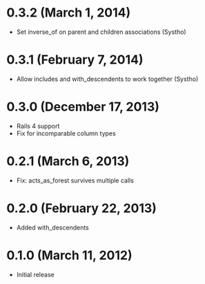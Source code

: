 # 0.3.2 (March 1, 2014)

* Set inverse_of on parent and children associations (Systho)

# 0.3.1 (February 7, 2014)

* Allow includes and with_descendents to work together (Systho)

# 0.3.0 (December 17, 2013)

* Rails 4 support
* Fix for incomparable column types

# 0.2.1 (March 6, 2013)

* Fix: acts_as_forest survives multiple calls

# 0.2.0 (February 22, 2013)

* Added with_descendents

# 0.1.0 (March 11, 2012)

* Initial release
